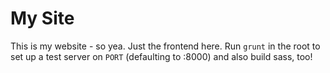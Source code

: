 My Site
===

This is my website - so yea. Just the frontend here. Run `grunt` in the root to
set up a test server on `PORT` (defaulting to :8000) and also build sass, too!
